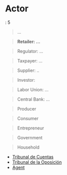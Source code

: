 # Actor

: 5

> …
> 

> **Retailer: …**
> 

> Regulator: …
> 

> Taxpayer: …
> 

> Supplier: ..
> 

> Investor:
> 

> Labor Union: …
> 

> Central Bank: …
> 

> Producer
> 

> Consumer
> 

> Entrepreneur
> 

> Government
> 

> Household
> 
- [Tribunal de Cuentas](https://www.tcu.es/repositorio/8e8b211f-fdcc-40a1-9215-e0b151ba4d5b/N01%20NAVARRO%20REAL%20TRIBUNAL.pdf)
- [Tribunal de la Oposición](https://www.opositor.com/tribunal-oposiciones/41515)
- [Agent](https://en.wikipedia.org/wiki/Agent_(economics))